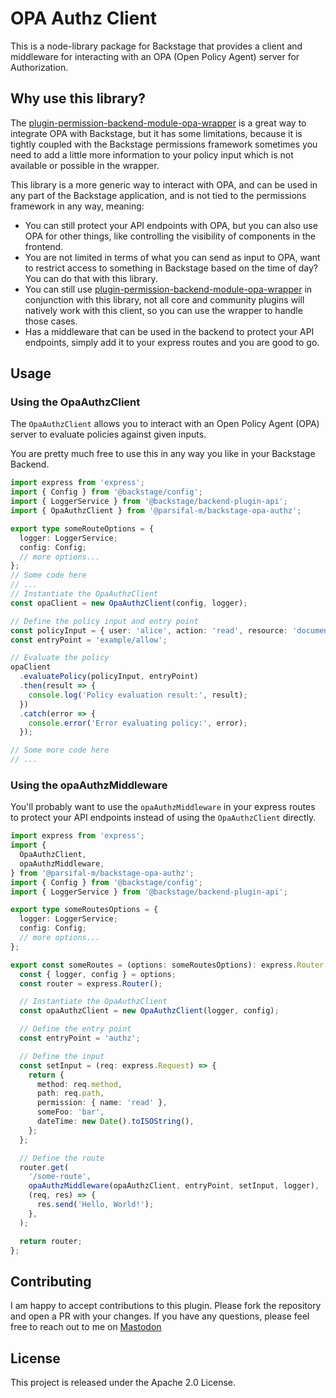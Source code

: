 # OPA Authz Client

This is a node-library package for Backstage that provides a client and middleware for interacting with an OPA (Open Policy Agent) server for Authorization.

## Why use this library?

The [plugin-permission-backend-module-opa-wrapper](https://parsifal-m.github.io/backstage-opa-plugins/#/opa-permissions-wrapper-module/introduction) is a great way to integrate OPA with Backstage, but it has some limitations, because it is tightly coupled with the Backstage permissions framework sometimes
you need to add a little more information to your policy input which is not available or possible in the wrapper.

This library is a more generic way to interact with OPA, and can be used in any part of the Backstage application, and is not tied to the permissions framework in any way, meaning:

- You can still protect your API endpoints with OPA, but you can also use OPA for other things, like controlling the visibility of components in the frontend.
- You are not limited in terms of what you can send as input to OPA, want to restrict access to something in Backstage based on the time of day? You can do that with this library.
- You can still use [plugin-permission-backend-module-opa-wrapper](https://parsifal-m.github.io/backstage-opa-plugins/#/opa-permissions-wrapper-module/introduction) in conjunction with this library,
  not all core and community plugins will natively work with this client, so you can use the wrapper to handle those cases.
- Has a middleware that can be used in the backend to protect your API endpoints, simply add it to your express routes and you are good to go.

## Usage

### Using the OpaAuthzClient

The `OpaAuthzClient` allows you to interact with an Open Policy Agent (OPA) server to evaluate policies against given inputs.

You are pretty much free to use this in any way you like in your Backstage Backend.

```typescript
import express from 'express';
import { Config } from '@backstage/config';
import { LoggerService } from '@backstage/backend-plugin-api';
import { OpaAuthzClient } from '@parsifal-m/backstage-opa-authz';

export type someRouteOptions = {
  logger: LoggerService;
  config: Config;
  // more options...
};
// Some code here
// ...
// Instantiate the OpaAuthzClient
const opaClient = new OpaAuthzClient(config, logger);

// Define the policy input and entry point
const policyInput = { user: 'alice', action: 'read', resource: 'document' };
const entryPoint = 'example/allow';

// Evaluate the policy
opaClient
  .evaluatePolicy(policyInput, entryPoint)
  .then(result => {
    console.log('Policy evaluation result:', result);
  })
  .catch(error => {
    console.error('Error evaluating policy:', error);
  });

// Some more code here
// ...
```

### Using the opaAuthzMiddleware

You'll probably want to use the `opaAuthzMiddleware` in your express routes to protect your API endpoints instead of using the `OpaAuthzClient` directly.

```typescript
import express from 'express';
import {
  OpaAuthzClient,
  opaAuthzMiddleware,
} from '@parsifal-m/backstage-opa-authz';
import { Config } from '@backstage/config';
import { LoggerService } from '@backstage/backend-plugin-api';

export type someRoutesOptions = {
  logger: LoggerService;
  config: Config;
  // more options...
};

export const someRoutes = (options: someRoutesOptions): express.Router => {
  const { logger, config } = options;
  const router = express.Router();

  // Instantiate the OpaAuthzClient
  const opaAuthzClient = new OpaAuthzClient(logger, config);

  // Define the entry point
  const entryPoint = 'authz';

  // Define the input
  const setInput = (req: express.Request) => {
    return {
      method: req.method,
      path: req.path,
      permission: { name: 'read' },
      someFoo: 'bar',
      dateTime: new Date().toISOString(),
    };
  };

  // Define the route
  router.get(
    '/some-route',
    opaAuthzMiddleware(opaAuthzClient, entryPoint, setInput, logger),
    (req, res) => {
      res.send('Hello, World!');
    },
  );

  return router;
};
```

## Contributing

I am happy to accept contributions to this plugin. Please fork the repository and open a PR with your changes. If you have any questions, please feel free to reach out to me on [Mastodon](https://hachyderm.io/@parcifal)

## License

This project is released under the Apache 2.0 License.
